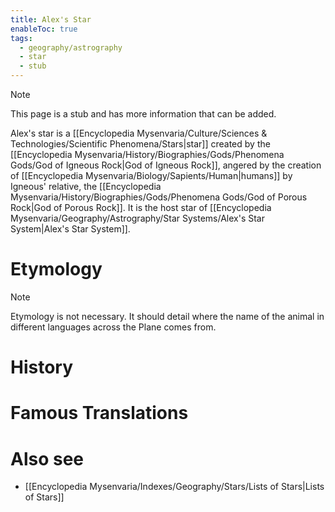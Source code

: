```yaml
---
title: Alex's Star
enableToc: true
tags:
  - geography/astrography
  - star
  - stub
---
```


> [!note]
> This page is a stub and has more information that can be added.

Alex's star is a [[Encyclopedia Mysenvaria/Culture/Sciences & Technologies/Scientific Phenomena/Stars|star]] created by the [[Encyclopedia Mysenvaria/History/Biographies/Gods/Phenomena Gods/God of Igneous Rock|God of Igneous Rock]], angered by the creation of [[Encyclopedia Mysenvaria/Biology/Sapients/Human|humans]] by Igneous' relative, the [[Encyclopedia Mysenvaria/History/Biographies/Gods/Phenomena Gods/God of Porous Rock|God of Porous Rock]]. It is the host star of [[Encyclopedia Mysenvaria/Geography/Astrography/Star Systems/Alex's Star System|Alex's Star System]].
# Etymology

> [!note]
> Etymology is not necessary. It should detail where the name of the animal in different languages across the Plane comes from.
# History

# Famous Translations

# Also see
- [[Encyclopedia Mysenvaria/Indexes/Geography/Stars/Lists of Stars|Lists of Stars]]
